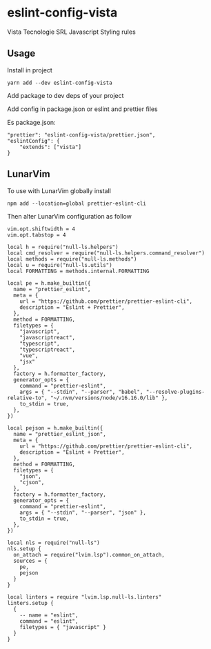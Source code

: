 # eslint-config-vista

Vista Tecnologie SRL Javascript Styling rules

## Usage

Install in project

```
yarn add --dev eslint-config-vista
```

Add package to dev deps of your project

Add config in package.json or eslint and prettier files

Es package.json:


```
"prettier": "eslint-config-vista/prettier.json",
"eslintConfig": {
    "extends": ["vista"]
}
```

## LunarVim

To use with LunarVim globally install 

```
npm add --location=global prettier-eslint-cli
```

Then alter LunarVim configuration as follow

```
vim.opt.shiftwidth = 4
vim.opt.tabstop = 4

local h = require("null-ls.helpers")
local cmd_resolver = require("null-ls.helpers.command_resolver")
local methods = require("null-ls.methods")
local u = require("null-ls.utils")
local FORMATTING = methods.internal.FORMATTING

local pe = h.make_builtin({
  name = "prettier_eslint",
  meta = {
    url = "https://github.com/prettier/prettier-eslint-cli",
    description = "Eslint + Prettier",
  },
  method = FORMATTING,
  filetypes = {
    "javascript",
    "javascriptreact",
    "typescript",
    "typescriptreact",
    "vue",
    "jsx"
  },
  factory = h.formatter_factory,
  generator_opts = {
    command = "prettier-eslint",
    args = { "--stdin", "--parser", "babel", "--resolve-plugins-relative-to", "~/.nvm/versions/node/v16.16.0/lib" },
    to_stdin = true,
  },
})

local pejson = h.make_builtin({
  name = "prettier_eslint_json",
  meta = {
    url = "https://github.com/prettier/prettier-eslint-cli",
    description = "Eslint + Prettier",
  },
  method = FORMATTING,
  filetypes = {
    "json",
    "cjson",
  },
  factory = h.formatter_factory,
  generator_opts = {
    command = "prettier-eslint",
    args = { "--stdin", "--parser", "json" },
    to_stdin = true,
  },
})

local nls = require("null-ls")
nls.setup {
  on_attach = require("lvim.lsp").common_on_attach,
  sources = {
    pe,
    pejson
  }
}

local linters = require "lvim.lsp.null-ls.linters"
linters.setup {
  {
    -- name = "eslint",
    command = "eslint",
    filetypes = { "javascript" }
  }
}

```

